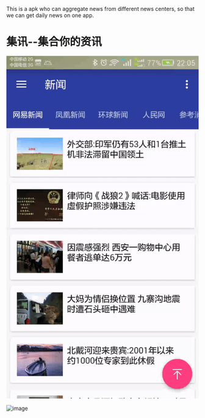 This is a apk who can aggregate news from different news centers, so that we can get daily news on one app.
# 集讯--集合你的资讯

![image](https://github.com/yongyuandeziri/NewsAggregation/blob/master/app/src/main/res/drawable/1.gif) 


![image](https://github.com/yongyuandeziri/NewsAggregation/blob/master/app/src/main/res/drawable/2.gif) 
